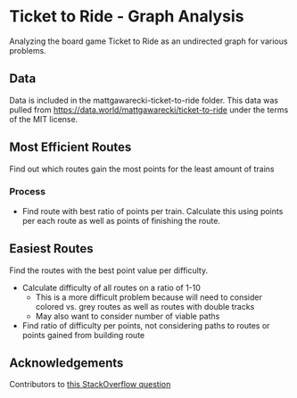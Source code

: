 # Ticket to Ride - Graph Analysis

Analyzing the board game Ticket to Ride as an undirected graph for various problems.

## Data

Data is included in the mattgawarecki-ticket-to-ride folder. This data was pulled 
from https://data.world/mattgawarecki/ticket-to-ride under the terms of the MIT 
license.

## Most Efficient Routes

Find out which routes gain the most points for the least amount of trains

### Process

* Find route with best ratio of points per train. Calculate this using points 
per each route as well as points of finishing the route.

## Easiest Routes

Find the routes with the best point value per difficulty.

* Calculate difficulty of all routes on a ratio of 1-10
  * This is a more difficult problem because will need to consider colored vs. 
    grey routes as well as routes with double tracks
  * May also want to consider number of viable paths
* Find ratio of difficulty per points, not considering paths to routes or 
points gained from building route

## Acknowledgements

Contributors to [this StackOverflow question](https://stackoverflow.com/questions/72289549/parsing-a-nested-json-in-rust-with-serde-json)
